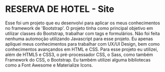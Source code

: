 # RESERVA DE HOTEL - Site

Esse foi um projeto que eu desenvolvi para aplicar os meus conhecimentos no framework de 'Bootstrap'. O projeto tinha como principal objetivo em utilizar classes do Bootstrap, trabalhar com tags e formulários. Não foi feita nenhuma automoção utilizando Javascript para esse projeto. Eu apenas apliquei meus conhecimentos para trabalhar com UX/UI Design, bem como conhecimentos avançandos em HTML e CSS. Para esse projeto eu utilizei, além de HTML5 e CSS3, o pré-processador CSS, o Sass, como também Framework do CSS, o Bootstrap. Eu também utilizei alguma bibliotecas como a Font Awesome e Materialize Icons.
